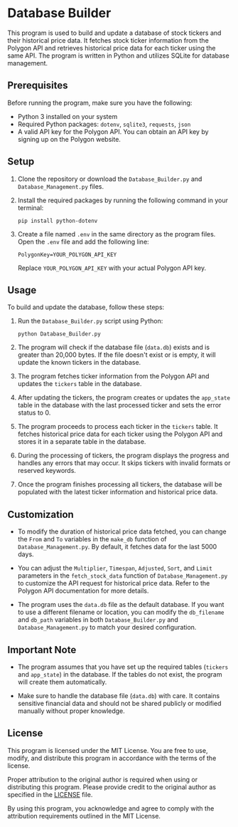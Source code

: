 # Database Builder

This program is used to build and update a database of stock tickers and their historical price data. It fetches stock ticker information from the Polygon API and retrieves historical price data for each ticker using the same API. The program is written in Python and utilizes SQLite for database management.

## Prerequisites

Before running the program, make sure you have the following:

- Python 3 installed on your system
- Required Python packages: `dotenv`, `sqlite3`, `requests`, `json`
- A valid API key for the Polygon API. You can obtain an API key by signing up on the Polygon website.

## Setup

1. Clone the repository or download the `Database_Builder.py` and `Database_Management.py` files.

2. Install the required packages by running the following command in your terminal:

   ```
   pip install python-dotenv
   ```

3. Create a file named `.env` in the same directory as the program files. Open the `.env` file and add the following line:

   ```
   PolygonKey=YOUR_POLYGON_API_KEY
   ```

   Replace `YOUR_POLYGON_API_KEY` with your actual Polygon API key.

## Usage

To build and update the database, follow these steps:

1. Run the `Database_Builder.py` script using Python:

   ```
   python Database_Builder.py
   ```

2. The program will check if the database file (`data.db`) exists and is greater than 20,000 bytes. If the file doesn't exist or is empty, it will update the known tickers in the database.

3. The program fetches ticker information from the Polygon API and updates the `tickers` table in the database.

4. After updating the tickers, the program creates or updates the `app_state` table in the database with the last processed ticker and sets the error status to 0.

5. The program proceeds to process each ticker in the `tickers` table. It fetches historical price data for each ticker using the Polygon API and stores it in a separate table in the database.

6. During the processing of tickers, the program displays the progress and handles any errors that may occur. It skips tickers with invalid formats or reserved keywords.

7. Once the program finishes processing all tickers, the database will be populated with the latest ticker information and historical price data.

## Customization

- To modify the duration of historical price data fetched, you can change the `From` and `To` variables in the `make_db` function of `Database_Management.py`. By default, it fetches data for the last 5000 days.

- You can adjust the `Multiplier`, `Timespan`, `Adjusted`, `Sort`, and `Limit` parameters in the `fetch_stock_data` function of `Database_Management.py` to customize the API request for historical price data. Refer to the Polygon API documentation for more details.

- The program uses the `data.db` file as the default database. If you want to use a different filename or location, you can modify the `db_filename` and `db_path` variables in both `Database_Builder.py` and `Database_Management.py` to match your desired configuration.

## Important Note

- The program assumes that you have set up the required tables (`tickers` and `app_state`) in the database. If the tables do not exist, the program will create them automatically.

- Make sure to handle the database file (`data.db`) with care. It contains sensitive financial data and should not be shared publicly or modified manually without proper knowledge.

## License

This program is licensed under the MIT License. You are free to use, modify, and distribute this program in accordance with the terms of the license. 

Proper attribution to the original author is required when using or distributing this program. Please provide credit to the original author as specified in the [LICENSE](LICENSE) file.

By using this program, you acknowledge and agree to comply with the attribution requirements outlined in the MIT License.
